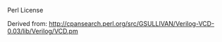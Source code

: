 Perl License

Derived from: <http://cpansearch.perl.org/src/GSULLIVAN/Verilog-VCD-0.03/lib/Verilog/VCD.pm> 
